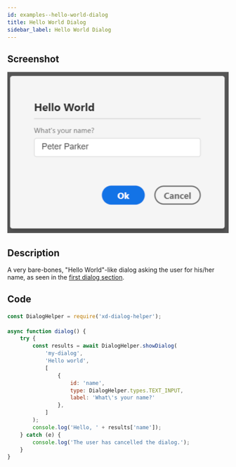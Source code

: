 ```yaml
---
id: examples--hello-world-dialog
title: Hello World Dialog
sidebar_label: Hello World Dialog
---
```


## Screenshot
![screenshot of the "Hello world" dialog](assets/whats-your-name-dialog.png)

## Description
A very bare-bones, "Hello World"-like dialog asking the user for his/her name, as seen in the [first dialog section](first-dialog).

## Code
```js
const DialogHelper = require('xd-dialog-helper');

async function dialog() {
	try {
		const results = await DialogHelper.showDialog(
			'my-dialog', 
			'Hello world',
			[
				{
					id: 'name',
					type: DialogHelper.types.TEXT_INPUT,
					label: 'What\'s your name?'
				},
			]
		);
		console.log('Hello, ' + results['name']);
	} catch (e) {
		console.log('The user has cancelled the dialog.');
	}
}
```
